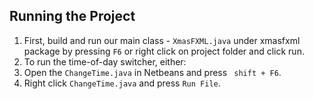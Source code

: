 ## Running the Project
1. First, build and run our main class - ```XmasFXML.java``` under xmasfxml package by pressing ```F6``` or right click on project folder and click run.
1. To run the time-of-day switcher, either:  
 1. Open the ```ChangeTime.java``` in Netbeans and press ``` shift + F6```.
 1. Right click ```ChangeTime.java``` and press `Run File`.
